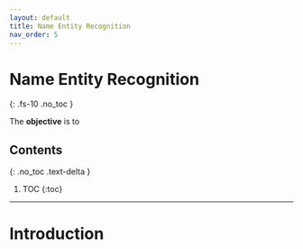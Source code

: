 ```yaml
---
layout: default
title: Name Entity Recognition
nav_order: 5
---
```


# Name Entity Recognition
{: .fs-10 .no_toc }

The **objective** is to 

## Contents
{: .no_toc .text-delta }

1. TOC
{:toc}

---

# Introduction

